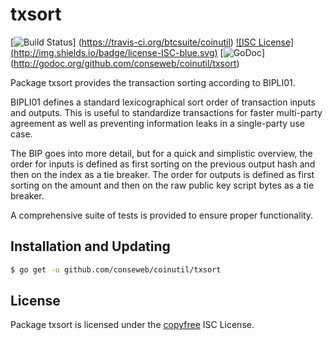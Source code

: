 txsort
======

[![Build Status](http://img.shields.io/travis/btcsuite/coinutil.svg)]
(https://travis-ci.org/btcsuite/coinutil) [![ISC License]
(http://img.shields.io/badge/license-ISC-blue.svg)](http://copyfree.org)
[![GoDoc](http://img.shields.io/badge/godoc-reference-blue.svg)]
(http://godoc.org/github.com/conseweb/coinutil/txsort)

Package txsort provides the transaction sorting according to BIPLI01.

BIPLI01 defines a standard lexicographical sort order of transaction inputs and
outputs.  This is useful to standardize transactions for faster multi-party
agreement as well as preventing information leaks in a single-party use case.

The BIP goes into more detail, but for a quick and simplistic overview, the
order for inputs is defined as first sorting on the previous output hash and
then on the index as a tie breaker.  The order for outputs is defined as first
sorting on the amount and then on the raw public key script bytes as a tie
breaker.

A comprehensive suite of tests is provided to ensure proper functionality.

## Installation and Updating

```bash
$ go get -u github.com/conseweb/coinutil/txsort
```

## License

Package txsort is licensed under the [copyfree](http://copyfree.org) ISC
License.
